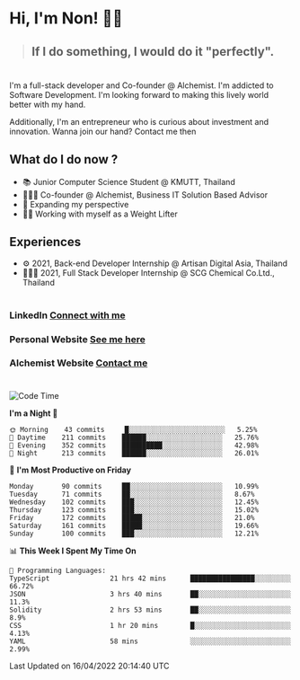 # Hi, I'm Non! 🖐🏻

> ## If I do something, I would do it "perfectly".

#

I'm a full-stack developer and Co-founder @ Alchemist. I'm addicted to Software Development. I'm looking forward to making this lively world better with my hand.

Additionally, I'm an entrepreneur who is curious about investment and innovation. Wanna join our hand? Contact me then

## What do I do now ?

- 📚 Junior Computer Science Student @ KMUTT, Thailand
- 🧑🏻‍💻 Co-founder @ Alchemist, Business IT Solution Based Advisor
- 🌈 Expanding my perspective
- 🏋🏻 Working with myself as a Weight Lifter

## Experiences

- ⚙️ 2021, Back-end Developer Internship @ Artisan Digital Asia, Thailand
- 🧑🏻‍💻 2021, Full Stack Developer Internship @ SCG Chemical Co.Ltd., Thailand

#

### LinkedIn [Connect with me](https://www.linkedin.com/in/non-nontra/)

### Personal Website [See me here](https://nonnontra.com/)

### Alchemist Website [Contact me](https://alchemist-softwarehouse.co/)

#

<!--START_SECTION:waka-->
![Code Time](http://img.shields.io/badge/Code%20Time-1%2C556%20hrs%205%20mins-blue)

**I'm a Night 🦉** 

```text
🌞 Morning    43 commits     █░░░░░░░░░░░░░░░░░░░░░░░░   5.25% 
🌆 Daytime    211 commits    ██████░░░░░░░░░░░░░░░░░░░   25.76% 
🌃 Evening    352 commits    ██████████░░░░░░░░░░░░░░░   42.98% 
🌙 Night      213 commits    ██████░░░░░░░░░░░░░░░░░░░   26.01%

```
📅 **I'm Most Productive on Friday** 

```text
Monday       90 commits     ██░░░░░░░░░░░░░░░░░░░░░░░   10.99% 
Tuesday      71 commits     ██░░░░░░░░░░░░░░░░░░░░░░░   8.67% 
Wednesday    102 commits    ███░░░░░░░░░░░░░░░░░░░░░░   12.45% 
Thursday     123 commits    ███░░░░░░░░░░░░░░░░░░░░░░   15.02% 
Friday       172 commits    █████░░░░░░░░░░░░░░░░░░░░   21.0% 
Saturday     161 commits    █████░░░░░░░░░░░░░░░░░░░░   19.66% 
Sunday       100 commits    ███░░░░░░░░░░░░░░░░░░░░░░   12.21%

```


📊 **This Week I Spent My Time On** 

```text
💬 Programming Languages: 
TypeScript               21 hrs 42 mins      ████████████████░░░░░░░░░   66.72% 
JSON                     3 hrs 40 mins       ██░░░░░░░░░░░░░░░░░░░░░░░   11.3% 
Solidity                 2 hrs 53 mins       ██░░░░░░░░░░░░░░░░░░░░░░░   8.9% 
CSS                      1 hr 20 mins        █░░░░░░░░░░░░░░░░░░░░░░░░   4.13% 
YAML                     58 mins             ░░░░░░░░░░░░░░░░░░░░░░░░░   2.99%

```


 Last Updated on 16/04/2022 20:14:40 UTC
<!--END_SECTION:waka-->

